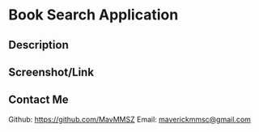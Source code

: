 # Book Search Application
## Description

## Screenshot/Link

## Contact Me
Github: https://github.com/MavMMSZ
Email: maverickmmsc@gmail.com
